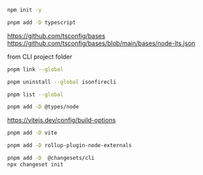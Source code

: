 ```bash
npm init -y
```

```bash
pnpm add -D typescript
```

https://github.com/tsconfig/bases
https://github.com/tsconfig/bases/blob/main/bases/node-lts.json

from CLI project folder
```bash
pnpm link --global
```
```bash
pnpm uninstall --global isonfirecli
```


```bash
pnpm list --global
```


```bash
pnpm add -D @types/node
```

https://vitejs.dev/config/build-options
```bash
pnpm add -D vite
```


```bash
pnpm add -D rollup-plugin-node-externals
```


```bash
pnpm add -D  @changesets/cli
npx changeset init
```
